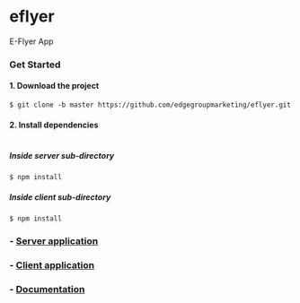 # eflyer
E-Flyer App

### Get Started

#### 1. Download the project

```
$ git clone -b master https://github.com/edgegroupmarketing/eflyer.git
```

#### 2. Install dependencies

```

```

##### Inside server sub-directory

```
$ npm install
```

##### Inside client sub-directory

```
$ npm install
```


### - [Server application](/server#readme)
### - [Client application](/client#readme)
### - [Documentation](/docs#readme)